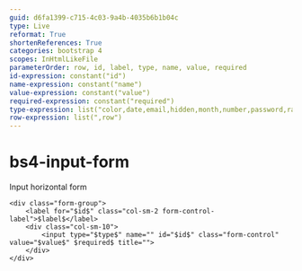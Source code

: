 ```yaml
---
guid: d6fa1399-c715-4c03-9a4b-4035b6b1b04c
type: Live
reformat: True
shortenReferences: True
categories: bootstrap 4
scopes: InHtmlLikeFile
parameterOrder: row, id, label, type, name, value, required
id-expression: constant("id")
name-expression: constant("name")
value-expression: constant("value")
required-expression: constant("required")
type-expression: list("color,date,email,hidden,month,number,password,range,search,tel,text,url,week")
row-expression: list(",row")
---
```


# bs4-input-form

Input horizontal form

```
<div class="form-group">
    <label for="$id$" class="col-sm-2 form-control-label">$label$</label>
    <div class="col-sm-10">
        <input type="$type$" name="" id="$id$" class="form-control" value="$value$" $required$ title="">
    </div>
</div>
```
